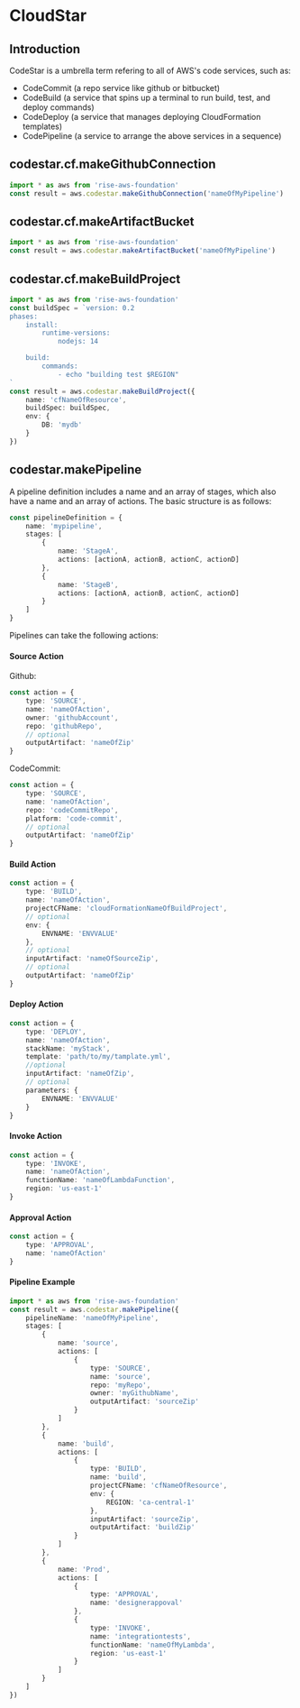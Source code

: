 # CloudStar

## Introduction

CodeStar is a umbrella term refering to all of AWS's code services, such as:

-   CodeCommit (a repo service like github or bitbucket)
-   CodeBuild (a service that spins up a terminal to run build, test, and deploy commands)
-   CodeDeploy (a service that manages deploying CloudFormation templates)
-   CodePipeline (a service to arrange the above services in a sequence)

## codestar.cf.makeGithubConnection

```ts
import * as aws from 'rise-aws-foundation'
const result = aws.codestar.makeGithubConnection('nameOfMyPipeline')
```

## codestar.cf.makeArtifactBucket

```ts
import * as aws from 'rise-aws-foundation'
const result = aws.codestar.makeArtifactBucket('nameOfMyPipeline')
```

## codestar.cf.makeBuildProject

```ts
import * as aws from 'rise-aws-foundation'
const buildSpec = `version: 0.2
phases:
    install:
        runtime-versions:
            nodejs: 14

    build:
        commands:
            - echo "building test $REGION"
`
const result = aws.codestar.makeBuildProject({
    name: 'cfNameOfResource',
    buildSpec: buildSpec,
    env: {
        DB: 'mydb'
    }
})
```

## codestar.makePipeline

A pipeline definition includes a name and an array of stages, which also
have a name and an array of actions. The basic structure is as follows:

```ts
const pipelineDefinition = {
    name: 'mypipeline',
    stages: [
        {
            name: 'StageA',
            actions: [actionA, actionB, actionC, actionD]
        },
        {
            name: 'StageB',
            actions: [actionA, actionB, actionC, actionD]
        }
    ]
}
```

Pipelines can take the following actions:

#### Source Action

Github:

```ts
const action = {
    type: 'SOURCE',
    name: 'nameOfAction',
    owner: 'githubAccount',
    repo: 'githubRepo',
    // optional
    outputArtifact: 'nameOfZip'
}
```

CodeCommit:

```ts
const action = {
    type: 'SOURCE',
    name: 'nameOfAction',
    repo: 'codeCommitRepo',
    platform: 'code-commit',
    // optional
    outputArtifact: 'nameOfZip'
}
```

#### Build Action

```ts
const action = {
    type: 'BUILD',
    name: 'nameOfAction',
    projectCFName: 'cloudFormationNameOfBuildProject',
    // optional
    env: {
        ENVNAME: 'ENVVALUE'
    },
    // optional
    inputArtifact: 'nameOfSourceZip',
    // optional
    outputArtifact: 'nameOfZip'
}
```

#### Deploy Action

```ts
const action = {
    type: 'DEPLOY',
    name: 'nameOfAction',
    stackName: 'myStack',
    template: 'path/to/my/tamplate.yml',
    //optional
    inputArtifact: 'nameOfZip',
    // optional
    parameters: {
        ENVNAME: 'ENVVALUE'
    }
}
```

#### Invoke Action

```ts
const action = {
    type: 'INVOKE',
    name: 'nameOfAction',
    functionName: 'nameOfLambdaFunction',
    region: 'us-east-1'
}
```

#### Approval Action

```ts
const action = {
    type: 'APPROVAL',
    name: 'nameOfAction'
}
```

#### Pipeline Example

```ts
import * as aws from 'rise-aws-foundation'
const result = aws.codestar.makePipeline({
    pipelineName: 'nameOfMyPipeline',
    stages: [
        {
            name: 'source',
            actions: [
                {
                    type: 'SOURCE',
                    name: 'source',
                    repo: 'myRepo',
                    owner: 'myGithubName',
                    outputArtifact: 'sourceZip'
                }
            ]
        },
        {
            name: 'build',
            actions: [
                {
                    type: 'BUILD',
                    name: 'build',
                    projectCFName: 'cfNameOfResource',
                    env: {
                        REGION: 'ca-central-1'
                    },
                    inputArtifact: 'sourceZip',
                    outputArtifact: 'buildZip'
                }
            ]
        },
        {
            name: 'Prod',
            actions: [
                {
                    type: 'APPROVAL',
                    name: 'designerappoval'
                },
                {
                    type: 'INVOKE',
                    name: 'integrationtests',
                    functionName: 'nameOfMyLambda',
                    region: 'us-east-1'
                }
            ]
        }
    ]
})
```

